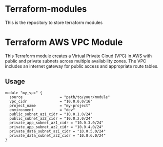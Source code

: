 # Terraform-modules
This is the repository to store terraform modules
# Terraform AWS VPC Module

This Terraform module creates a Virtual Private Cloud (VPC) in AWS with public and private subnets across multiple availability zones. The VPC includes an internet gateway for public access and appropriate route tables.

## Usage

```hcl
module "my_vpc" {
  source                 = "path/to/your/module"
  vpc_cidr               = "10.0.0.0/16"
  project_name           = "my-project"
  environment            = "dev"
  public_subnet_az1_cidr = "10.0.1.0/24"
  public_subnet_az2_cidr = "10.0.2.0/24"
  private_app_subnet_az1_cidr = "10.0.3.0/24"
  private_app_subnet_az2_cidr = "10.0.4.0/24"
  private_data_subnet_az1_cidr = "10.0.5.0/24"
  private_data_subnet_az2_cidr = "10.0.6.0/24"
}

